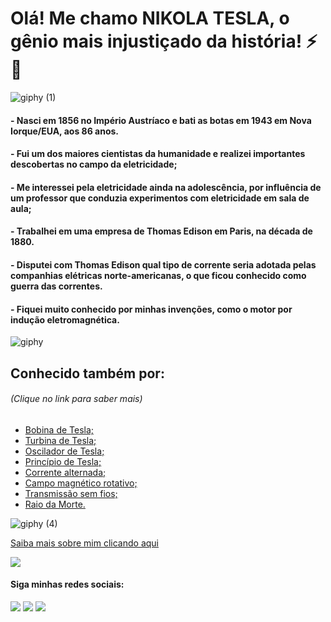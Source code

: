 # Olá! Me chamo NIKOLA TESLA, o gênio mais injustiçado da história! :zap: :man:

![giphy (1)](https://user-images.githubusercontent.com/112489130/188971661-c6182cac-7d26-43fc-ba2c-b0bbce5152a2.gif)

#### - Nasci em 1856 no Império Austríaco e bati as botas em 1943 em Nova Iorque/EUA, aos 86 anos.
#### - Fui um dos maiores cientistas da humanidade e realizei importantes descobertas no campo da eletricidade;
#### - Me interessei pela eletricidade ainda na adolescência, por influência de um professor que conduzia experimentos com eletricidade em sala de aula;
#### - Trabalhei em uma empresa de Thomas Edison em Paris, na década de 1880.
#### - Disputei com Thomas Edison qual tipo de corrente seria adotada pelas companhias elétricas norte-americanas, o que ficou conhecido como guerra das correntes.
#### - Fiquei muito conhecido por minhas invenções, como o motor por indução eletromagnética.

![giphy](https://user-images.githubusercontent.com/112489130/188970976-815df9ec-fb6d-4a5c-9c56-622936e9a78f.gif)

## Conhecido também por:
###### *(Clique no link para saber mais)*

- <a href="https://pt.wikipedia.org/wiki/Bobina_de_Tesla"> Bobina de Tesla; 
- <a href="https://pt.wikipedia.org/wiki/Turbina_de_Tesla"> Turbina de Tesla;
- <a href="https://pt.wikipedia.org/wiki/Oscilador_de_Tesla"> Oscilador de Tesla;
- <a href="https://pt.wikipedia.org/wiki/Princípio_de_Tesla"> Princípio de Tesla;
- <a href="https://pt.wikipedia.org/wiki/Corrente_alternada"> Corrente alternada;
- <a href="https://pt.wikipedia.org/wiki/Campo_magnético_rotativo"> Campo magnético rotativo;
- <a href="https://pt.wikipedia.org/wiki/Transmissão_sem_fios"> Transmissão sem fios;
- <a href="https://pt.wikipedia.org/wiki/Raio_da_morte"> Raio da Morte.
</a>
  
![giphy (4)](https://user-images.githubusercontent.com/112489130/188985520-00f8b884-977c-49f4-8865-449440812747.gif)

<a href="https://letmegooglethat.com/?q=NIKOLA+TESLA"> Saiba mais sobre mim clicando aqui </a>
  
<img src="https://3.bp.blogspot.com/-VpG6in-cNZ8/WmPi26Yj96I/AAAAAAAA5sU/Lvhpo_F-ay8ATlx3FLi9YoOEHf4RPWoiACLcBGAs/s1600/nikola-tesla-steampunk-outracoisa-young-jovem.jpg">
 
#### Siga minhas redes sociais:

<div> 
  <a href="https://youtu.be/pYP7OGTdYY8" target="_blank"><img src="https://img.shields.io/badge/YouTube-FF0000?style=for-the-badge&logo=youtube&logoColor=white" target="_blank"></a>
  <a href="https://instagram.com/energialivre" target="_blank"><img src="https://img.shields.io/badge/-Instagram-%23E4405F?style=for-the-badge&logo=instagram&logoColor=white" target="_blank"></a>
  <a href="https://www.linkedin.com/in/nikola-tesla-69645457" target="_blank"><img src="https://img.shields.io/badge/-LinkedIn-%230077B5?style=for-the-badge&logo=linkedin&logoColor=white" target="_blank"></a> 
</div>
  
 
